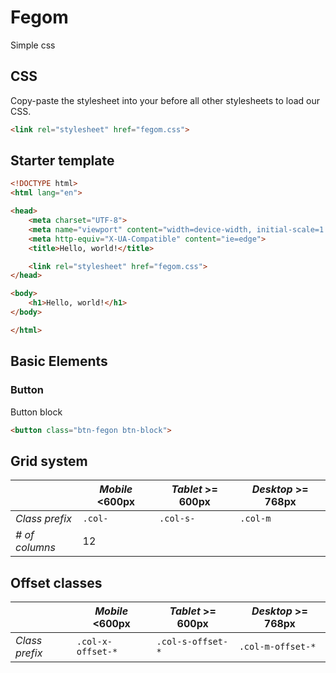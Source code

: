 # Fegom

Simple css

## CSS
Copy-paste the stylesheet <link> into your <head> before all other stylesheets to load our CSS.
```html
<link rel="stylesheet" href="fegom.css">
```

## Starter template
```html
<!DOCTYPE html>
<html lang="en">

<head>
	<meta charset="UTF-8">
	<meta name="viewport" content="width=device-width, initial-scale=1.0">
	<meta http-equiv="X-UA-Compatible" content="ie=edge">
	<title>Hello, world!</title>

	<link rel="stylesheet" href="fegom.css">
</head>

<body>
	<h1>Hello, world!</h1>
</body>

</html>
```
## Basic Elements

### Button

Button block
```html
<button class="btn-fegon btn-block">
```

## Grid system

|				| *Mobile* <600px | *Tablet* >= 600px | *Desktop* >= 768px |
|---------------|-----------------|------------------|-------------------
| *Class prefix*| `.col-`		| `.col-s-`			 | `.col-m`			 |
| *# of columns*| 12

## Offset classes

|				| *Mobile* <600px | *Tablet* >= 600px | *Desktop* >= 768px |
|---------------|-----------------|------------------|-------------------
| *Class prefix*| `.col-x-offset-*` | `.col-s-offset-*` | `.col-m-offset-*`|
